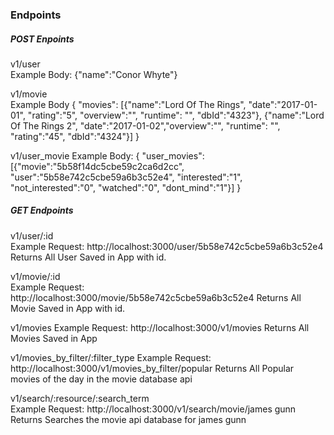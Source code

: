 ### Endpoints

##### POST Enpoints
   v1/user 		
   Example Body: 
   {"name":"Conor Whyte"}

   v1/movie 		
   Example Body
   { "movies": [{"name":"Lord Of The Rings", "date":"2017-01-01", "rating":"5", "overview":"", "runtime": "", "dbId":"4323"}, {"name":"Lord Of The Rings 2", "date":"2017-01-02","overview":"", "runtime": "", "rating":"45", "dbId":"4324"}] }

   v1/user_movie 
   Example Body:
   { "user_movies": [{"movie":"5b58f14dc5cbe59c2ca6d2cc", "user":"5b58e742c5cbe59a6b3c52e4", "interested":"1", "not_interested":"0", "watched":"0", "dont_mind":"1"}] }		

##### GET Endpoints
   v1/user/:id 		
   Example Request:
   http://localhost:3000/user/5b58e742c5cbe59a6b3c52e4
   Returns
   All User Saved in App with id.

   v1/movie/:id 	
   Example Request:
   http://localhost:3000/movie/5b58e742c5cbe59a6b3c52e4	
   Returns
   All Movie Saved in App with id.

   v1/movies 
   Example Request:
   http://localhost:3000/v1/movies
   Returns
   All Movies Saved in App


   v1/movies_by_filter/:filter_type 
   Example Request:
   http://localhost:3000/v1/movies_by_filter/popular
   Returns
   All Popular movies of the day in the movie database api

   v1/search/:resource/:search_term 	
   Example Request:
   http://localhost:3000/v1/search/movie/james gunn
   Returns
   Searches the movie api database for james gunn
